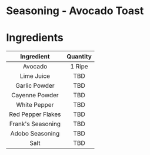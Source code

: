 # Seasoning - Avocado Toast

# Ingredients

|     Ingredient    | Quantity |
|:-----------------:|:--------:|
|      Avocado      |  1 Ripe  |
|     Lime Juice    |    TBD   |
|   Garlic Powder   |    TBD   |
|   Cayenne Powder  |    TBD   |
|    White Pepper   |    TBD   |
| Red Pepper Flakes |    TBD   |
| Frank's Seasoning |    TBD   |
|  Adobo Seasoning  |    TBD   |
|        Salt       |    TBD   |
